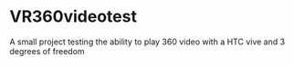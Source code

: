 # VR360videotest
A small project testing the ability to play 360 video with a HTC vive and 3 degrees of freedom
